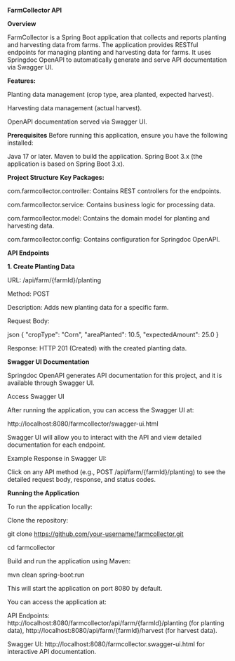 ****FarmCollector API****

**Overview**

FarmCollector is a Spring Boot application that collects and reports planting and harvesting data from farms. The application provides RESTful endpoints for managing planting and harvesting data for farms. It uses Springdoc OpenAPI to automatically generate and serve API documentation via Swagger UI.

**Features:**

Planting data management (crop type, area planted, expected harvest).

Harvesting data management (actual harvest).

OpenAPI documentation served via Swagger UI.

**Prerequisites**
Before running this application, ensure you have the following installed:

Java 17 or later.
Maven to build the application.
Spring Boot 3.x (the application is based on Spring Boot 3.x).

**Project Structure**
**Key Packages:**

com.farmcollector.controller: Contains REST controllers for the endpoints.

com.farmcollector.service: Contains business logic for processing data.

com.farmcollector.model: Contains the domain model for planting and harvesting data.

com.farmcollector.config: Contains configuration for Springdoc OpenAPI.

**API Endpoints**

**1. Create Planting Data**

URL: /api/farm/{farmId}/planting

Method: POST

Description: Adds new planting data for a specific farm.

Request Body:

json
{
  "cropType": "Corn",
  "areaPlanted": 10.5,
  "expectedAmount": 25.0
}

Response: HTTP 201 (Created) with the created planting data.

**Swagger UI Documentation**

Springdoc OpenAPI generates API documentation for this project, and it is available through Swagger UI.


Access Swagger UI

After running the application, you can access the Swagger UI at:

http://localhost:8080/farmcollector/swagger-ui.html

Swagger UI will allow you to interact with the API and view detailed documentation for each endpoint.

Example Response in Swagger UI:

Click on any API method (e.g., POST /api/farm/{farmId}/planting) to see the detailed request body, response, and status codes.



**Running the Application**

To run the application locally:

Clone the repository:

git clone https://github.com/your-username/farmcollector.git

cd farmcollector

Build and run the application using Maven:

mvn clean spring-boot:run

This will start the application on port 8080 by default.

You can access the application at:

API Endpoints: http://localhost:8080/farmcollector/api/farm/{farmId}/planting (for planting data), http://localhost:8080/api/farm/{farmId}/harvest (for harvest data).

Swagger UI: http://localhost:8080/farmcollector.swagger-ui.html for interactive API documentation.
